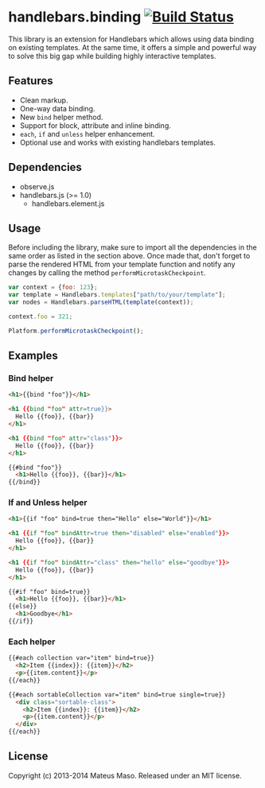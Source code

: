handlebars.binding [![Build Status](https://travis-ci.org/mateusmaso/handlebars.binding.svg?branch=master)](https://travis-ci.org/mateusmaso/handlebars.binding)
==================

This library is an extension for Handlebars which allows using data binding on existing templates. At the same time, it offers a simple and powerful way to solve this big gap while building highly interactive templates.

## Features

* Clean markup.
* One-way data binding.
* New ```bind``` helper method.
* Support for block, attribute and inline binding.
* ```each```, ```if``` and ```unless``` helper enhancement.
* Optional use and works with existing handlebars templates.

## Dependencies

* observe.js
* handlebars.js (>= 1.0)
  * handlebars.element.js

## Usage

Before including the library, make sure to import all the dependencies in the same order as listed in the section above. Once made that, don't forget to parse the rendered HTML from your template function and notify any changes by calling the method ```performMicrotaskCheckpoint```.

```javascript
var context = {foo: 123};
var template = Handlebars.templates["path/to/your/template"];
var nodes = Handlebars.parseHTML(template(context));

context.foo = 321;

Platform.performMicrotaskCheckpoint();
```

## Examples

### Bind helper

```html
<h1>{{bind "foo"}}</h1>

<h1 {{bind "foo" attr=true}}>
  Hello {{foo}}, {{bar}}
</h1>

<h1 {{bind "foo" attr="class"}}>
  Hello {{foo}}, {{bar}}
</h1>

{{#bind "foo"}}
  <h1>Hello {{foo}}, {{bar}}</h1>
{{/bind}}
```

### If and Unless helper

```html
<h1>{{if "foo" bind=true then="Hello" else="World"}}</h1>

<h1 {{if "foo" bindAttr=true then="disabled" else="enabled"}}>
  Hello {{foo}}, {{bar}}
</h1>

<h1 {{if "foo" bindAttr="class" then="hello" else="goodbye"}}>
  Hello {{foo}}, {{bar}}
</h1>

{{#if "foo" bind=true}}
  <h1>Hello {{foo}}, {{bar}}</h1>
{{else}}
  <h1>Goodbye</h1>
{{/if}}
```

### Each helper

```html
{{#each collection var="item" bind=true}}
  <h2>Item {{index}}: {{item}}</h2>
  <p>{{item.content}}</p>
{{/each}}

{{#each sortableCollection var="item" bind=true single=true}}
  <div class="sortable-class">
    <h2>Item {{index}}: {{item}}</h2>
    <p>{{item.content}}</p>
  </div>
{{/each}}
```

## License

Copyright (c) 2013-2014 Mateus Maso. Released under an MIT license.
